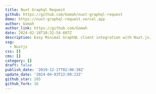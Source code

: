 ```yaml
---
title: Nuxt Graphql Request
github: https://github.com/Gomah/nuxt-graphql-request
demo: https://nuxt-graphql-request.vercel.app
author: Gomah
author_link: https://github.com/Gomah
date: 2024-02-18T10:32:54.607Z
description: Easy Minimal GraphQL client integration with Nuxt.js.
ssg:
  - Nuxtjs
css: []
cms: []
category: []
draft: false
publish_date: '2019-12-27T02:06:30Z'
update_date: '2024-04-03T22:09:13Z'
github_star: 185
github_fork: 16
---
```

